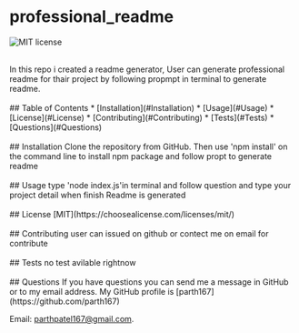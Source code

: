 # professional_readme

![MIT license](https://img.shields.io/badge/license-MIT-green)

<br/>
In this repo i created a readme generator, User can generate professional readme for thair project by following propmpt in terminal to generate readme.
<br/>
<br/>
## Table of Contents
* [Installation](#Installation)
* [Usage](#Usage)
* [License](#License)
* [Contributing](#Contributing)
* [Tests](#Tests)
* [Questions](#Questions)
<br/>
<br/>
## Installation
 Clone the repository from GitHub. Then use 'npm install' on the command line to 
 install npm package and follow propt to   generate readme

<br/>
<br/>
## Usage
type 'node index.js'in terminal and follow question and type your project detail when finish Readme is generated
<br/>
<br/>
## License
[MIT](https://choosealicense.com/licenses/mit/)
<br/>
<br/>
## Contributing
user can issued on github or contect me on email for contribute
<br/>
<br/>
## Tests
no test avilable rightnow
<br/>
<br/>
## Questions  
If you have questions you can send me a message in GitHub or to my email address.  
My GitHub profile is [parth167](https://github.com/parth167)  
  
Email: parthpatel167@gmail.com.
